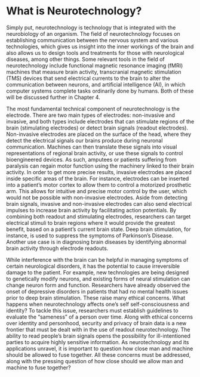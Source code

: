 # What is Neurotechnology?

Simply put, neurotechnology is technology that is integrated with the neurobiology of an organism. The field of neurotechnology focuses on establishing communication between the nervous system and various technologies, which gives us insight into the inner workings of the brain and also allows us to design tools and treatments for those with neurological diseases, among other things. Some relevant tools in the field of neurotechnology include functional magnetic resonance imaging (fMRI) machines that measure brain activity, transcranial magnetic stimulation (TMS) devices that send electrical currents to the brain to alter the communication between neurons, and artificial intelligence (AI), in which computer systems complete tasks ordinarily done by humans. Both of these will be discussed further in Chapter 4.

The most fundamental technical component of neurotechnology is the electrode. There are two main types of electrodes: non-invasive and invasive, and both types include electrodes that can stimulate regions of the brain (stimulating electrodes) or detect brain signals (readout electrodes). Non-invasive electrodes are placed on the surface of the head, where they detect the electrical signals our brains produce during neuronal communication. Machines can then translate these signals into visual representations of regional brain activity, or use these signals to control bioengineered devices. As such, amputees or patients suffering from paralysis can regain motor function using the machinery linked to their brain activity. In order to get more precise results, invasive electrodes are placed inside specific areas of the brain. For instance, electrodes can be inserted into a patient’s motor cortex to allow them to control a motorized prosthetic arm. This allows for intuitive and precise motor control by the user, which would not be possible with non-invasive electrodes.
Aside from detecting brain signals, invasive and non-invasive electrodes can also send electrical impulses to increase brain activity by facilitating action potentials. By combining both readout and stimulating electrodes, researchers can target electrical stimuli to brain regions where it would provide the greatest benefit, based on a patient’s current brain state. Deep brain stimulation, for instance, is used to suppress the symptoms of Parkinson’s Disease. Another use case is in diagnosing brain diseases by identifying abnormal brain activity through electrode readouts. 

While interference with the brain can be helpful in managing symptoms of certain neurological disorders, it has the potential to cause irreversible damage to the patient. For example, new technologies are being designed to genetically modify neurons, and existing forms of neural stimulation can change neuron form and function. Researchers have already observed the onset of depressive disorders in patients that had no mental health issues prior to deep brain stimulation. These raise many ethical concerns. What happens when neurotechnology affects one’s self self-consciousness and identity? To tackle this issue, researchers must establish guidelines to evaluate the “sameness” of a person over time. Along with ethical concerns over identity and personhood, security and privacy of brain data is a new frontier that must be dealt with in the use of readout neurotechnology. The ability to read people’s brain signals opens the possibility for ill-intentioned parties to acquire highly sensitive information. As neurotechnology and its applications unravel, it is important to question how close man and machine should be allowed to fuse together.  All these concerns must be addressed, along with the pressing question of how close should we allow man and machine to fuse together?